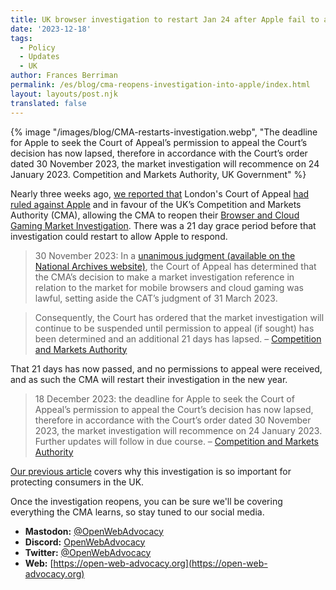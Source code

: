 ```yaml
---
title: UK browser investigation to restart Jan 24 after Apple fail to appeal
date: '2023-12-18'
tags:
  - Policy
  - Updates
  - UK
author: Frances Berriman
permalink: /es/blog/cma-reopens-investigation-into-apple/index.html
layout: layouts/post.njk
translated: false
---
```


{% image
  "/images/blog/CMA-restarts-investigation.webp",
  "The deadline for Apple to seek the Court of Appeal’s permission to appeal the Court’s decision has now lapsed, therefore in accordance with the Court’s order dated 30 November 2023, the market investigation will recommence on 24 January 2023. Competition and Markets Authority, UK Government"
%}


Nearly three weeks ago, [we reported that](https://open-web-advocacy.org/blog/apple-loses-on-appeal/) London's Court of Appeal [had ruled against Apple](https://caselaw.nationalarchives.gov.uk/ewca/civ/2023/1445) and in favour of the UK’s Competition and Markets Authority (CMA), allowing the CMA to reopen their [Browser and Cloud Gaming Market Investigation](https://www.gov.uk/cma-cases/mobile-browsers-and-cloud-gaming). There was a 21 day grace period before that investigation could restart to allow Apple to respond.

> 30 November 2023: In a [unanimous judgment (available on the National Archives website)](https://caselaw.nationalarchives.gov.uk/ewca/civ/2023/1445), the Court of Appeal has determined that the CMA’s decision to make a market investigation reference in relation to the market for mobile browsers and cloud gaming was lawful, setting aside the CAT’s judgment of 31 March 2023. 

>Consequently, the Court has ordered that the market investigation will continue to be suspended until permission to appeal (if sought) has been determined and an additional 21 days has lapsed. &ndash; [Competition and Markets Authority](https://www.gov.uk/cma-cases/mobile-browsers-and-cloud-gaming?utm_medium=email&utm_campaign=govuk-notifications-topic&utm_source=1c322e66-03ab-4704-ba89-5cf1839a587e&utm_content=immediately#court-of-appeal-judgment)

That 21 days has now passed, and no permissions to appeal were received, and as such the CMA will restart their investigation in the new year.

> 18 December 2023: the deadline for Apple to seek the Court of Appeal’s permission to appeal the Court’s decision has now lapsed, therefore in accordance with the Court’s order dated 30 November 2023, the market investigation will recommence on 24 January 2023. Further updates will follow in due course. &ndash; [Competition and Markets Authority](https://www.gov.uk/cma-cases/mobile-browsers-and-cloud-gaming?utm_medium=email&utm_campaign=govuk-notifications-topic&utm_source=1c322e66-03ab-4704-ba89-5cf1839a587e&utm_content=immediately#court-of-appeal-judgment)

[Our previous article](https://open-web-advocacy.org/blog/apple-loses-on-appeal/) covers why this investigation is so important for protecting consumers in the UK.

Once the investigation reopens, you can be sure we'll be covering everything the CMA learns, so stay tuned to our social media.


- **Mastodon:**      [@OpenWebAdvocacy](https://mastodon.social/@owa)
- **Discord:**      [OpenWebAdvocacy](https://discord.gg/x53hkqrRKx)
- **Twitter:**      [@OpenWebAdvocacy](https://twitter.com/OpenWebAdvocacy)
- **Web:**         [https://open-web-advocacy.org](https://open-web-advocacy.org)

